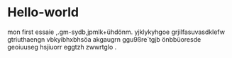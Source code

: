 # Hello-world
mon first essaie
,.gm-sydb,jpmlk+ühdönm.  yjklykyhgoe grjilfasuvasdklefw gtriuthaengn  vbkyibhxbhsöa
akgaugrn ggu9ßre´tgjb önbbüoresde geoiuuseg hsjiuorr eggtzh zwwrtglo .

